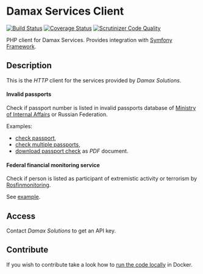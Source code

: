 # Damax Services Client

[![Build Status](https://travis-ci.org/lakiboy/damax-services-client-php.svg?branch=master)](https://travis-ci.org/lakiboy/damax-services-client-php) [![Coverage Status](https://coveralls.io/repos/lakiboy/damax-services-client-php/badge.svg?branch=master&service=github)](https://coveralls.io/github/lakiboy/damax-services-client-php?branch=master) [![Scrutinizer Code Quality](https://scrutinizer-ci.com/g/lakiboy/damax-services-client-php/badges/quality-score.png?b=master)](https://scrutinizer-ci.com/g/lakiboy/damax-services-client-php/?branch=master)

PHP client for Damax Services. Provides integration with [Symfony Framework](https://github.com/symfony/symfony).

## Description

This is the _HTTP_ client for the services provided by _Damax Solutions_.

#### Invalid passports

Check if passport number is listed in invalid passports database of [Ministry of Internal Affairs](https://xn--b1aew.xn--p1ai) or Russian Federation.

Examples:

- [check passport](examples/check_passport.php),
- [check multiple passports](examples/check_multiple_passports.php),
- [download passport check](examples/download_passport_check.php) as _PDF_ document.

#### Federal financial monitoring service

Check if person is listed as participant of extremistic activity or terrorism by [Rosfinmonitoring](http://www.fedsfm.ru/en).

See [example](examples/check_rosfin.php).

## Access

Contact _Damax Solutions_ to get an API key.

## Contribute

If you wish to contribute take a look how to [run the code locally](doc/development.md) in Docker.
